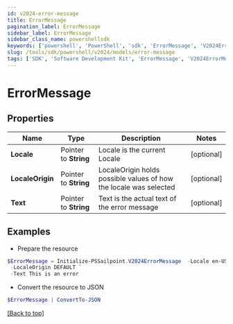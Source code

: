 ```yaml
---
id: v2024-error-message
title: ErrorMessage
pagination_label: ErrorMessage
sidebar_label: ErrorMessage
sidebar_class_name: powershellsdk
keywords: ['powershell', 'PowerShell', 'sdk', 'ErrorMessage', 'V2024ErrorMessage'] 
slug: /tools/sdk/powershell/v2024/models/error-message
tags: ['SDK', 'Software Development Kit', 'ErrorMessage', 'V2024ErrorMessage']
---
```



# ErrorMessage

## Properties

Name | Type | Description | Notes
------------ | ------------- | ------------- | -------------
**Locale** |  Pointer to **String** | Locale is the current Locale | [optional] 
**LocaleOrigin** |  Pointer to **String** | LocaleOrigin holds possible values of how the locale was selected | [optional] 
**Text** |  Pointer to **String** | Text is the actual text of the error message | [optional] 

## Examples

- Prepare the resource
```powershell
$ErrorMessage = Initialize-PSSailpoint.V2024ErrorMessage  -Locale en-US `
 -LocaleOrigin DEFAULT `
 -Text This is an error
```

- Convert the resource to JSON
```powershell
$ErrorMessage | ConvertTo-JSON
```


[[Back to top]](#) 

